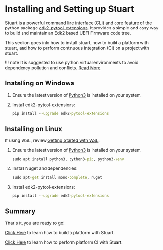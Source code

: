 # Installing and Setting up Stuart

Stuart is a powerful command line interface (CLI) and core feature of the
python package [edk2-pytool-extensions](https://pypi.org/project/edk2-pytool-extensions/).
It provides a simple and easy way to build and maintain an Edk2 based UEFI
Firmware code tree.

This section goes into how to install stuart, how to build a platform with
stuart, and how to perform continuous integration (CI) on a project with
stuart.

!!! note
        It is suggested to use python virtual environments to avoid dependency
        pollution and conflicts.
        [Read More](https://docs.python.org/3/library/venv.html)

## Installing on Windows

1. Ensure the latest version of [Python3](https://www.python.org/downloads/) is
installed on your system.

1. Install edk2-pytool-extensions:

    ```cmd
    pip install --upgrade edk2-pytool-extensions
    ```

## Installing on Linux

If using WSL, review
[Getting Started with WSL](/features/using_linux/#getting-started-with-wsl).

1. Ensure the latest version of
[Python3](https://www.python.org/downloads/) is installed on your system.

    ```cmd
    sudo apt install python3, python3-pip, python3-venv
    ```

1. Install Nuget and dependencies:

    ```cmd
    sudo apt-get install mono-complete, nuget
    ```

1. Install edk2-pytool-extensions:

    ```cmd
    pip install --upgrade edk2-pytool-extensions
    ```

## Summary

That's it, you are ready to go!

[Click Here](/using/build) to learn how to build a platform with Stuart.

[Click Here](/using/ci) to learn how to perform platform CI with Stuart.
